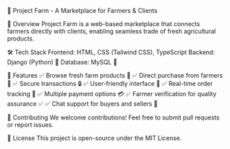 🌾 Project Farm - A Marketplace for Farmers & Clients

🚀 Overview
Project Farm is a web-based marketplace that connects farmers directly with clients, enabling seamless trade of fresh agricultural products.

🛠 Tech Stack
Frontend: HTML, CSS (Tailwind CSS), TypeScript
Backend: Django (Python) 🐍
Database: MySQL 🐬

📌 Features
✅ Browse fresh farm products 🥦
✅ Direct purchase from farmers 🛒
✅ Secure transactions 🔒
✅ User-friendly interface 🎨
✅ Real-time order tracking 📍
✅ Multiple payment options 💳
✅ Farmer verification for quality assurance ✅
✅ Chat support for buyers and sellers 💬

🐝 Contributing
We welcome contributions! Feel free to submit pull requests or report issues.

📝 License
This project is open-source under the MIT License.
